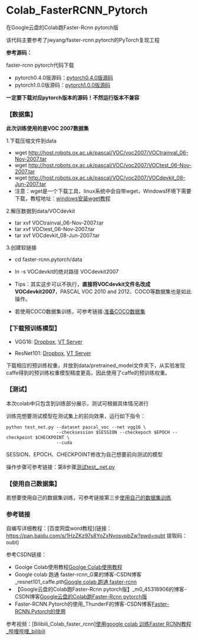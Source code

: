 # Colab_FasterRCNN_Pytorch
在Google云盘的Colab跑Faster-Rcnn pytorch版

该代码主要参考了jwyang/faster-rcnn.pytorch的PyTorch复现工程

**参考源码：**

faster-rcnn pytorch代码下载
* pytorch0.4.0版源码：[pytorch0.4.0版源码](https://github.com/jwyang/faster-rcnn.pytorch)
* pytorch1.0.0版源码：[pytorch1.0.0版源码](https://github.com/jwyang/faster-rcnn.pytorch/tree/pytorch-1.0)

**一定要下载对应pytorch版本的源码！不然运行版本不兼容**



### 【数据集】
**此次训练使用的是VOC 2007数据集**

1.下载压缩文件到data 
* wget http://host.robots.ox.ac.uk/pascal/VOC/voc2007/VOCtrainval_06-Nov-2007.tar
* wget http://host.robots.ox.ac.uk/pascal/VOC/voc2007/VOCtest_06-Nov-2007.tar
* wget http://host.robots.ox.ac.uk/pascal/VOC/voc2007/VOCdevkit_08-Jun-2007.tar
* 注意：wget是一个下载工具，linux系统中会自带wget，Windows环境下需要下载，教程地址：[windows安装wget教程](https://jingyan.baidu.com/article/6b1823098e049aba58e15921.html)

2.解压数据到data/VOCdevkit
* tar xvf VOCtrainval_06-Nov-2007.tar
* tar xvf VOCtest_06-Nov-2007.tar
* tar xvf VOCdevkit_08-Jun-2007.tar

3.创建软链接
* cd faster-rcnn.pytorch/data
* ln -s VOCdevkit的绝对路径 VOCdevkit2007
* Tips：其实这步可以不执行，**直接将VOCdevkit文件名改成VOCdevkit2007**，PASCAL VOC 2010 and 2012、COCO等数据集也是如此操作。

* 若使用COCO数据集训练，可参考链接:[准备COCO数据集](https://blog.csdn.net/The_heart_of_robort/article/details/85224232?ops_request_misc=%257B%2522request%255Fid%2522%253A%2522167532935416800186545650%2522%252C%2522scm%2522%253A%252220140713.130102334.pc%255Fblog.%2522%257D&request_id=167532935416800186545650&biz_id=0&utm_medium=distribute.pc_search_result.none-task-blog-2~blog~first_rank_ecpm_v1~times_rank-15-85224232-null-null.blog_rank_default&utm_term=win10%20faster%20rcnn%20pytorch0.4.0&spm=1018.2226.3001.4450)


### 【下载预训练模型】

* VGG16: [Dropbox](https://www.dropbox.com/s/s3brpk0bdq60nyb/vgg16_caffe.pth?dl=0), [VT Server](https://filebox.ece.vt.edu/~jw2yang/faster-rcnn/pretrained-base-models/vgg16_caffe.pth)

* ResNet101: [Dropbox](https://www.dropbox.com/s/iev3tkbz5wyyuz9/resnet101_caffe.pth?dl=0), [VT Server](https://filebox.ece.vt.edu/~jw2yang/faster-rcnn/pretrained-base-models/resnet101_caffe.pth)

下载相应的预训练权重，并放到data/pretrained_model文件夹下，从实验发现caffe得到的预训练权重模型精度更高，因此使用了caffe的预训练权重。

### 【测试】

本次colab中只包含到训练部分展示，测试可根据具体情况进行

训练完想要测试模型在测试集上的前向效果，运行如下指令：
```
python test_net.py --dataset pascal_voc --net vgg16 \
                   --checksession $SESSION --checkepoch $EPOCH --checkpoint $CHECKPOINT \
                   --cuda
```
SESSION、EPOCH、CHECKPOINT修改为自己想要前向测试的模型

操作步骤可参考链接：第8步骤[测试test_.net.py](https://blog.csdn.net/weixin_44398211/article/details/114229817?spm=1001.2101.3001.6650.14&utm_medium=distribute.pc_relevant.none-task-blog-2%7Edefault%7ECTRLIST%7ERate-14-114229817-blog-105264651.pc_relevant_aa&depth_1-utm_source=distribute.pc_relevant.none-task-blog-2%7Edefault%7ECTRLIST%7ERate-14-114229817-blog-105264651.pc_relevant_aa&utm_relevant_index=23)

### 【使用自己数据集】

若想要使用自己的数据集训练，可参考链接第三步[使用自己的数据集训练](https://blog.csdn.net/ThunderF/article/details/100294913?ops_request_misc=%257B%2522request%255Fid%2522%253A%2522167531313616800215069318%2522%252C%2522scm%2522%253A%252220140713.130102334.pc%255Fblog.%2522%257D&request_id=167531313616800215069318&biz_id=0&utm_medium=distribute.pc_search_result.none-task-blog-2~blog~first_rank_ecpm_v1~rank_v31_ecpm-3-100294913-null-null.blog_rank_default&utm_term=windows%20%E7%BC%96%E8%AF%91faster-rcnn&spm=1018.2226.3001.4450)

### 参考链接

自编写详细教程：[百度网盘word教程](链接：https://pan.baidu.com/s/1HzZKz97s8YoZxNvosvpbZw?pwd=oubt 
提取码：oubt)

参考CSDN链接：
* Goolge Colab使用教程[Goolge Colab使用教程](https://blog.csdn.net/weixin_45912366/article/details/124253460?ops_request_misc=%257B%2522request%255Fid%2522%253A%2522167539440816800192218631%2522%252C%2522scm%2522%253A%252220140713.130102334.pc%255Fall.%2522%257D&request_id=167539440816800192218631&biz_id=0&utm_medium=distribute.pc_search_result.none-task-blog-2~all~first_rank_ecpm_v1~rank_v31_ecpm-2-124253460-null-null.142^v72^pc_search_v2,201^v4^add_ask&utm_term=colab%E9%87%8D%E5%91%BD%E5%90%8D%E6%96%87%E4%BB%B6%E5%90%8D%E5%91%BD%E4%BB%A4&spm=1018.2226.3001.4187)
* Google colab 跑通 faster-rcnn_G果的博客-CSDN博客_resnet101_caffe.pth[Google colab 跑通 faster-rcnn](https://blog.csdn.net/weixin_42899627/article/details/109460850?ops_request_misc=%7B%22request_id%22%3A%22167534338916800182716603%22%2C%22scm%22%3A%2220140713.130102334.pc_all.%22%7D&request_id=167534338916800182716603&biz_id=0&utm_medium=distribute.pc_search_result.none-task-blog-2~all~first_rank_ecpm_v1~rank_v31_ecpm-8-109460850-null-null.142%5Ev72%5Econtrol_1,201%5Ev4%5Eadd_ask&utm_term=colab%E5%AE%89%E8%A3%85scipy&spm=1018.2226.3001.4187)
* 【Google云盘的Colab跑Faster-Rcnn pytorch版】_m0_45318906的博客-CSDN博客[Google云盘的Colab跑Faster-Rcnn pytorch版](https://blog.csdn.net/m0_45318906/article/details/122561133?ops_request_misc=%257B%2522request%255Fid%2522%253A%2522167534338916800182716603%2522%252C%2522scm%2522%253A%252220140713.130102334.pc%255Fall.%2522%257D&request_id=167534338916800182716603&biz_id=0&utm_medium=distribute.pc_search_result.none-task-blog-2~all~first_rank_ecpm_v1~rank_v31_ecpm-2-122561133-null-null.142^v72^control_1,201^v4^add_ask&utm_term=colab%E5%AE%89%E8%A3%85scipy&spm=1018.2226.3001.4187)
* Faster-RCNN.Pytorch的使用_ThunderF的博客-CSDN博客[Faster-RCNN.Pytorch的使用](https://blog.csdn.net/weixin_44398211/article/details/114229817?spm=1001.2101.3001.6650.14&utm_medium=distribute.pc_relevant.none-task-blog-2%7Edefault%7ECTRLIST%7ERate-14-114229817-blog-105264651.pc_relevant_aa&depth_1-utm_source=distribute.pc_relevant.none-task-blog-2%7Edefault%7ECTRLIST%7ERate-14-114229817-blog-105264651.pc_relevant_aa&utm_relevant_index=23)

参考视频：[Bilibili_Colab_faster_rcnn][使用google colab 训练Faster RCNN教程_哔哩哔哩_bilibili](https://www.bilibili.com/video/BV1Ka4y1v74p/?spm_id_from=333.999.0.0&vd_source=7f4303ee47e890f85798ca22b3dd22d3)



